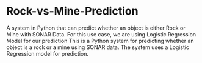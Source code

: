 # Rock-vs-Mine-Prediction
 A system in Python that can predict whether an object is either Rock or Mine with SONAR Data. For this use case, we are using Logistic Regression Model for our prediction
This is a Python system for predicting whether an object is a rock or a mine using SONAR data. The system uses a Logistic Regression model for prediction.





